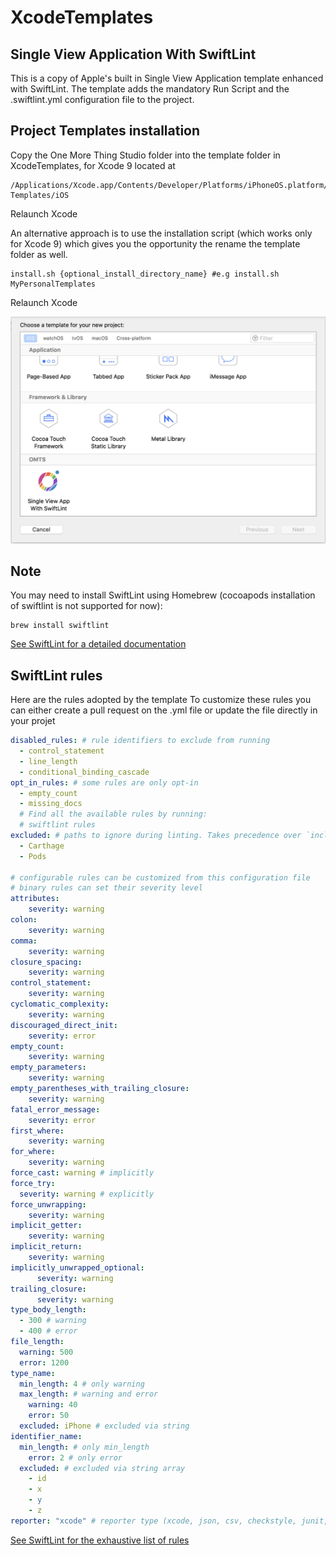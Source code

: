# XcodeTemplates

## Single View Application With SwiftLint

This is a copy of Apple's built in Single View Application template enhanced with SwiftLint. The template adds the mandatory Run Script and the .swiftlint.yml configuration file to the project.

## Project Templates installation

Copy the One More Thing Studio folder into the template folder in XcodeTemplates, for Xcode 9 located at
```shell
/Applications/Xcode.app/Contents/Developer/Platforms/iPhoneOS.platform/Developer/Library/Xcode/Templates/Project Templates/iOS
```
Relaunch Xcode


An alternative approach is to use the installation script (which works only for Xcode 9) which gives you the opportunity the rename the template folder as well.
```shell
install.sh {optional_install_directory_name} #e.g install.sh MyPersonalTemplates
```
Relaunch Xcode


![OMTS Single View App Template with SwiftLint](https://raw.githubusercontent.com/OMTS/XcodeTemplates/master/xcodetemplate.png)

## Note

You may need to install SwiftLint using Homebrew (cocoapods installation of swiftlint is not supported for now):
```shell
brew install swiftlint
```
[See SwiftLint for a detailed documentation](https://github.com/realm/SwiftLint)

## SwiftLint rules
Here are the rules adopted by the template
To customize these rules you can either create a pull request on the .yml file or update the file directly in your projet

```yaml
disabled_rules: # rule identifiers to exclude from running
  - control_statement
  - line_length
  - conditional_binding_cascade
opt_in_rules: # some rules are only opt-in
  - empty_count
  - missing_docs
  # Find all the available rules by running:
  # swiftlint rules
excluded: # paths to ignore during linting. Takes precedence over `included`.
  - Carthage
  - Pods

# configurable rules can be customized from this configuration file
# binary rules can set their severity level
attributes:
    severity: warning
colon:
    severity: warning
comma:
    severity: warning
closure_spacing:
    severity: warning
control_statement:
    severity: warning
cyclomatic_complexity:
    severity: warning
discouraged_direct_init:
    severity: error
empty_count:
    severity: warning
empty_parameters:
    severity: warning
empty_parentheses_with_trailing_closure:
    severity: warning
fatal_error_message:
    severity: error
first_where:
    severity: warning
for_where:
    severity: warning
force_cast: warning # implicitly
force_try:
  severity: warning # explicitly
force_unwrapping:
    severity: warning
implicit_getter:
    severity: warning
implicit_return:
    severity: warning
implicitly_unwrapped_optional:
      severity: warning
trailing_closure:
      severity: warning
type_body_length:
  - 300 # warning
  - 400 # error
file_length:
  warning: 500
  error: 1200
type_name:
  min_length: 4 # only warning
  max_length: # warning and error
    warning: 40
    error: 50
  excluded: iPhone # excluded via string
identifier_name:
  min_length: # only min_length
    error: 2 # only error
  excluded: # excluded via string array
    - id
    - x
    - y
    - z
reporter: "xcode" # reporter type (xcode, json, csv, checkstyle, junit, html, emoji)
```
[See SwiftLint for the exhaustive list of rules](https://github.com/realm/SwiftLint/blob/master/Rules.md)
